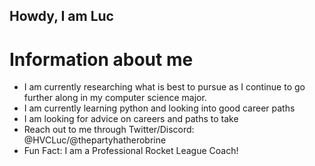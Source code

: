 ## Howdy, I am Luc
# Information about me

- I am currently researching what is best to pursue as I continue to go further along in my computer science major.
- I am currently learning python and looking into good career paths
- I am looking for advice on careers and paths to take
- Reach out to me through Twitter/Discord: @HVCLuc/@thepartyhatherobrine
- Fun Fact: I am a Professional Rocket League Coach!
<!--
**HVCLuc/HVCLuc** is a ✨ _special_ ✨ repository because its `README.md` (this file) appears on your GitHub profile.

Here are some ideas to get you started:

- 🔭 I’m currently working on ...
- 🌱 I’m currently learning ...
- 👯 I’m looking to collaborate on ...
- 🤔 I’m looking for help with ...
- 💬 Ask me about ...
- 📫 How to reach me: ...
- 😄 Pronouns: ...
- ⚡ Fun fact: ...
-->
